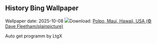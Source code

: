 ## History Bing Wallpaper
Wallpaper date: 2025-10-08
![](https://www.bing.com/th?id=OHR.OctopusCyanea_IT-IT0571963002_UHD.jpg&w=1000)Download: [Polpo, Maui, Hawaii, USA (© Dave Fleetham/plainpicture)](https://www.bing.com/th?id=OHR.OctopusCyanea_IT-IT0571963002_UHD.jpg)

Auto get programm by LtgX
